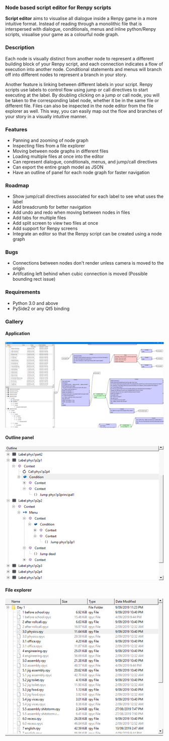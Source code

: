 ### Node based script editor for Renpy scripts
**Script editor** aims to visualise all dialogue inside a Renpy game in a more intuitive format. 
Instead of reading through a monolithic file that is interspersed with dialogue, conditionals, menus and inline python/Renpy scripts, 
visualise your game as a colourful node graph. 

### Description
Each node is visually distinct from another node to represent a different building block of your Renpy script, and each connection indicates a flow
of execution into another node. Conditional statements and menus will branch off into different nodes to represent a branch in your story.

Another feature is linking between different labels in your script. Renpy scripts use labels to control flow using jump or call directives to start executing
at the label. By doubling clicking on a jump or call node, you will be taken to the corresponding label node, whether it be in the same file or different file.
Files can also be inspected in the node editor from the file explorer as well. This way, you can easily map out the flow and branches of your story in a visually intuitive manner.

### Features
* Panning and zooming of node graph 
* Inspecting files from a file explorer
* Moving between node graphs in different files
* Loading multiple files at once into the editor
* Can represent dialogue, conditionals, menus, and jump/call directives
* Can export the entire graph model as JSON
* Have an outline of panel for each node graph for faster navigation

### Roadmap
* Show jump/call directives associated for each label to see what uses the label
* Add breadcrumb for better navigation
* Add undo and redo when moving between nodes in files
* Add tabs for multiple files
* Add split screen to view two files at once
* Add support for Renpy screens
* Integrate an editor so that the Renpy script can be created using a node graph

### Bugs
* Connections between nodes don't render unless camera is moved to the origin
* Artifcating left behind when cubic connection is moved (Possible bounding rect issue)
  
### Requirements
* Python 3.0 and above
* PySide2 or any Qt5 binding

### Gallery
#### Application
![alt text](docs/1.1.0/window.png "Application Window")

#### Outline panel
![alt text](docs/1.1.0/outline.png "Outline Panel")

#### File explorer
![alt text](docs/1.1.0/file_explorer.png "File Explorer")




